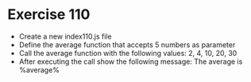 # Exercise 110

* Create a new index110.js file
* Define the average function that accepts 5 numbers as parameter
* Call the average function with the following values: 2, 4, 10, 20, 30
* After executing the call show the following message: The average is %average%